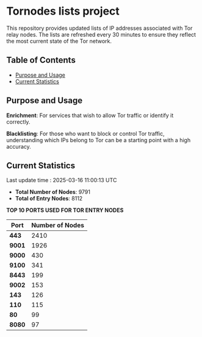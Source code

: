 # Tornodes lists project

This repository provides updated lists of IP addresses associated with Tor relay nodes. The lists are refreshed every 30 minutes to ensure they reflect the most current state of the Tor network.

## Table of Contents

- [Purpose and Usage](#purpose-and-usage)
- [Current Statistics](#current-statistics)


## Purpose and Usage

**Enrichment**: For services that wish to allow Tor traffic or identify it correctly.

**Blacklisting**: For those who want to block or control Tor traffic, understanding which IPs belong to Tor can be a starting point with a high accuracy.

## Current Statistics

Last update time : 2025-03-16 11:00:13 UTC

- **Total Number of Nodes**: 9791
- **Total of Entry Nodes**: 8112

**TOP 10 PORTS USED FOR TOR ENTRY NODES**

| **Port** | **Number of Nodes** |
|------|-----------------|
| **443**   | 2410  |
| **9001**   | 1926  |
| **9000**   | 430  |
| **9100**   | 341  |
| **8443**   | 199  |
| **9002**   | 153  |
| **143**   | 126  |
| **110**   | 115  |
| **80**   | 99  |
| **8080**   | 97  |

